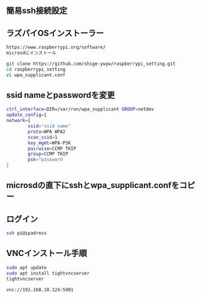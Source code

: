 ## 簡易ssh接続設定

## ラズパイOSインストーラー
```bash
https://www.raspberrypi.org/software/
microsdにインストール
```

```bash
git clone https://github.com/shige-ywyw/raspberrypi_setting.git
cd raspberrypi_setting
vi wpa_supplicant.conf
```

## ssid nameとpasswordを変更
```bash
ctrl_interface=DIR=/var/run/wpa_supplicant GROUP=netdev
update_config=1
network={
        ssid="ssid name"
        proto=WPA WPA2
        scan_ssid=1
        key_mgmt=WPA-PSK
        pairwise=CCMP TKIP
        group=CCMP TKIP
        psk="password
}
```

## microsdの直下にsshとwpa_supplicant.confをコピー

## ログイン
```bash
ssh pi@ipadress
```

## VNCインストール手順
```bash
sudo apt update
sudo apt install tightvncserver
tightvncserver

vnc://192.168.10.124:5901
```
